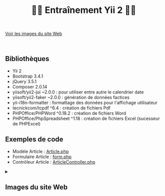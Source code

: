 # <h1 align="center">👨‍💻 Entraînement Yii 2 👩‍💻</h1>

</br>

[Voir les images du site Web](#images-du-site-web)

</br>

## Bibliothèques
- Yii 2
- Bootstrap 3.4.1
- jQuery 3.5.1
- Composer 2.0.14
- yiisoft/yii2-jui ~2.0.0 : pour utiliser entre autre le calendrier date
- yiisoft/yii2-faker ~2.0.0 : génération de données factices
- yii-i18n-formatter : formattage des données pour l'affichage utilisateur
- tecnickcom/tcpdf ^6.4 : création de fichiers Pdf
- PHPOffice/PHPWord ^0.18.2 : création de fichiers Word
- PHPOffice/PhpSpreadsheet ^1.18 : création de fichiers Excel (sucesseur de PHPExcel)

## Exemples de code
- Modèle Article : [Article.php](models/Article.php)
- Formulaire Article : [form.php](views/article/form.php)
- Contrôleur Article : [ArticleController.php](controllers/ArticleController.php)

[imgSize]: 1000

<details>
  <summary><h2>Images du site Web</h2></summary>
  
  ### <ins>Liste des articles</ins>
  <img src="/web/img/readme/article-list.png" alt="article-list" width=[imgSize]/>
  
  ### <ins>Vue d'un article</ins>
  <img src="/web/img/readme/article-view.png" alt="article-view" width=[imgSize]/>
    
   ### <ins>Création d'un article</ins>
  <img src="/web/img/readme/article-create.png" alt="article-create" width=[imgSize]/>
    
   ### <ins>Modification d'un article</ins>
  <img src="/web/img/readme/article-update.png" alt="article-update" width=[imgSize]/>
    
   ### <ins>Pdf - Liste des articles</ins>
  <img src="/web/img/readme/article-pdf.png" alt="article-pdf" width=[imgSize]/>
    
   ### <ins>Excel - Liste des articles</ins>
  <img src="/web/img/readme/article-excel.png" alt="article-excel" width=[imgSize]/>
    
   ### <ins>Word - Liste des articles</ins>
  <img src="/web/img/readme/article-word.png" alt="article-word" width=[imgSize]/>
</details>
